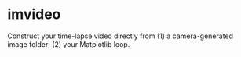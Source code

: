 # imvideo
Construct your time-lapse video directly from (1) a camera-generated image folder; (2) your Matplotlib loop.